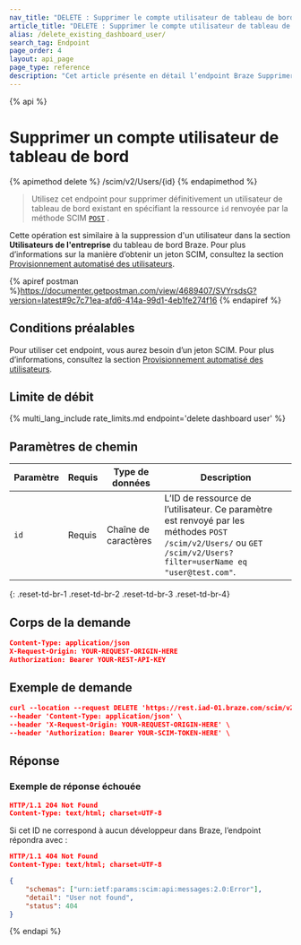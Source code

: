 ```yaml
---
nav_title: "DELETE : Supprimer le compte utilisateur de tableau de bord"
article_title: "DELETE : Supprimer le compte utilisateur de tableau de bord"
alias: /delete_existing_dashboard_user/
search_tag: Endpoint
page_order: 4
layout: api_page
page_type: reference
description: "Cet article présente en détail l’endpoint Braze Supprimer un compte utilisateur de tableau de bord."
---
```


{% api %}
# Supprimer un compte utilisateur de tableau de bord
{% apimethod delete %}
/scim/v2/Users/{id}
{% endapimethod %}

> Utilisez cet endpoint pour supprimer définitivement un utilisateur de tableau de bord existant en spécifiant la ressource `id` renvoyée par la méthode SCIM [`POST`]({{site.baseurl}}/scim/post_create_user_account/) . 

Cette opération est similaire à la suppression d'un utilisateur dans la section **Utilisateurs de l'entreprise** du tableau de bord Braze. Pour plus d’informations sur la manière d’obtenir un jeton SCIM, consultez la section [Provisionnement automatisé des utilisateurs]({{site.baseurl}}/scim/automated_user_provisioning/).

{% apiref postman %}https://documenter.getpostman.com/view/4689407/SVYrsdsG?version=latest#9c7c71ea-afd6-414a-99d1-4eb1fe274f16 {% endapiref %}

## Conditions préalables

Pour utiliser cet endpoint, vous aurez besoin d’un jeton SCIM. Pour plus d’informations, consultez la section [Provisionnement automatisé des utilisateurs]({{site.baseurl}}/scim/automated_user_provisioning/).

## Limite de débit

{% multi_lang_include rate_limits.md endpoint='delete dashboard user' %}

## Paramètres de chemin

| Paramètre | Requis | Type de données | Description |
|---|---|---|---|
| `id` | Requis | Chaîne de caractères | L’ID de ressource de l’utilisateur. Ce paramètre est renvoyé par les méthodes `POST` `/scim/v2/Users/` ou `GET` `/scim/v2/Users?filter=userName eq "user@test.com"`. |
{: .reset-td-br-1 .reset-td-br-2 .reset-td-br-3 .reset-td-br-4}

## Corps de la demande

```json
Content-Type: application/json
X-Request-Origin: YOUR-REQUEST-ORIGIN-HERE
Authorization: Bearer YOUR-REST-API-KEY
```

## Exemple de demande
```json
curl --location --request DELETE 'https://rest.iad-01.braze.com/scim/v2/Users/dfa245b7-24195aec-887bb3ad-602b3340' \
--header 'Content-Type: application/json' \
--header 'X-Request-Origin: YOUR-REQUEST-ORIGIN-HERE' \
--header 'Authorization: Bearer YOUR-SCIM-TOKEN-HERE' \
```

## Réponse

### Exemple de réponse échouée

```json
HTTP/1.1 204 Not Found
Content-Type: text/html; charset=UTF-8
```

Si cet ID ne correspond à aucun développeur dans Braze, l’endpoint répondra avec :
```json
HTTP/1.1 404 Not Found
Content-Type: text/html; charset=UTF-8

{
    "schemas": ["urn:ietf:params:scim:api:messages:2.0:Error"],
    "detail": "User not found",
    "status": 404
}
```
{% endapi %}
